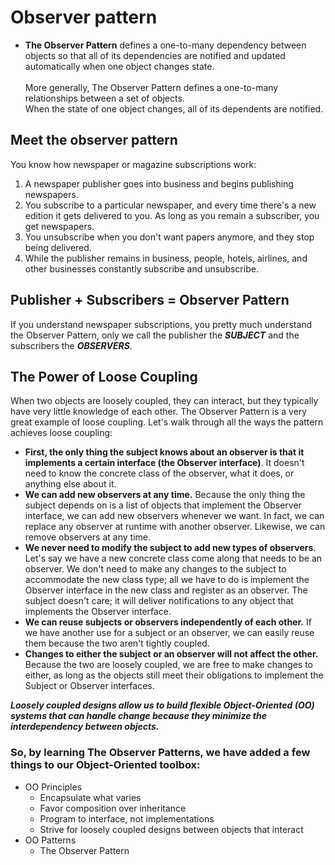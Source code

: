 # Observer pattern
- **The Observer Pattern** defines a one-to-many dependency between objects so that all of its dependencies are notified and updated automatically when one object changes state. <br><br> More generally, The Observer Pattern defines a one-to-many relationships between a set of objects.<br> When the state of one object changes, all of its dependents are notified.


## Meet the observer pattern
You know how newspaper or magazine subscriptions work:
1. A newspaper publisher goes into business and begins publishing newspapers.
2. You subscribe to a particular newspaper, and every time there's a new edition it gets delivered to you. As long as you remain a subscriber, you get newspapers.
3. You unsubscribe when you don't want papers anymore, and they stop being delivered.
4. While the publisher remains in business, people, hotels, airlines, and other businesses constantly subscribe and unsubscribe.

## Publisher + Subscribers = Observer Pattern
If you understand newspaper subscriptions, you pretty much understand the Observer Pattern, only we call the publisher the ***SUBJECT*** and the subscribers the ***OBSERVERS***.

## The Power of Loose Coupling
When two objects are loosely coupled, they can interact, but they typically have very little knowledge of each other. The Observer Pattern is a very great example of loose coupling.
Let's walk through all the ways the pattern achieves loose coupling:
- **First, the only thing the subject knows about an observer is that it implements a certain interface (the Observer interface)**. It doesn't need to know the concrete class of the observer, what it does, or anything else about it.
- **We can add new observers at any time.** Because the only thing the subject depends on is a list of objects that implement the Observer interface, we can add new observers whenever we want. In fact, we can replace any observer at runtime with another observer. Likewise, we can remove observers at any time.
- **We never need to modify the subject to add new types of observers**. Let's say we have a new concrete class come along that needs to be an observer. We don't need to make any changes to the subject to accommodate the new class type; all we have to do is implement the Observer interface in the new class and register as an observer. The subject doesn't care; it will deliver notifications to any object that implements the Observer interface.
- **We can reuse subjects or observers independently of each other.** If we have another use for a subject or an observer, we can easily reuse them because the two aren't tightly coupled.
- **Changes to either the subject or an observer will not affect the other.** Because the two are loosely coupled, we are free to make changes to either, as long as the objects still meet their obligations to implement the Subject or Observer interfaces.

***Loosely coupled designs allow us to build flexible Object-Oriented (OO) systems that can handle change because they minimize the interdependency between objects.***

### So, by learning The Observer Patterns, we have added a few things to our Object-Oriented toolbox:
- OO Principles
    - Encapsulate what varies
    - Favor composition over inheritance
    - Program to interface, not implementations
    - Strive for loosely coupled designs between objects that interact
- OO Patterns
    - The Observer Pattern
